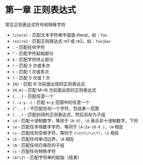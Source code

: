 # 第一章 正则表达式

常见正则表达式符号和特殊字符
  
+ `literal` - 匹配文本字符串字面值 literal。如：`foo`
+ `re1|re2` - 匹配正则表达式 re1 或 re2。如：`foo|bar`
+ `.` - 匹配任何字符
+ `^` - 匹配字符起始部分
+ `$` - 匹配字符终止部分
+ `*` - 匹配 0 次或多次
+ `+` - 匹配 1 次或多次
+ `?` - 匹配 0 次或 1 次
+ `{N}` - 匹配 N 次前面出现的正则表达式
+ `{M,N}` - 匹配 M~N 次前面出现的正则表达式
+ `[...]` - 匹配任意一个
+ `[..x-y..]` - 匹配 x~y 范围中的任意一个
+ `[^...]` - 不匹配任何一个字符，包括某一范围
+ `(...)` - 匹配封闭的正则表达式，然后另存为子组
+ `\d` - 匹配十进制数字，等同于 `[0-9]`，`\D` 表示非十进制数字，下同
+ `\w` - 匹配任字母数字字符，等同于 `[A-Za-z0-9_]`，`\W` 相反
+ `\s` - 匹配任何空格字符，等同于 `[\n\t\r\v\f]`，`\S` 相反
+ `\b` - 匹配任何单词边界，`\B` 相反
+ `\N` - 匹配任何已保存的子组
+ `\c` - 匹配任何特殊字符
+ `\A(\Z)` - 匹配字符串的起始（结束）
  